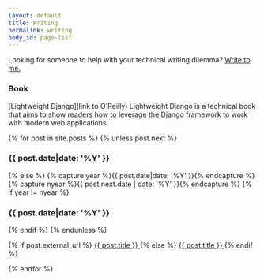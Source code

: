 ```yaml
---
layout: default
title: Writing
permalink: writing
body_id: page-list
---
```


<p class="subtitle">Looking for someone to help with your technical writing dilemma? <a href="mailto:hello@juliaelman.com?subject=Hello, Julia! Let's talk writing.">Write to me.</a></p>

<h3>Book</h3>

[Lightweight Django](link to O'Reilly)
Lightweight Django is a technical book that aims to show readers how to leverage the Django framework to work with modern web applications.

{% for post in site.posts %}
{% unless post.next %}
<h3>{{ post.date|date: '%Y' }}</h3>
{% else %}
  {% capture year %}{{ post.date|date: '%Y' }}{% endcapture %}
  {% capture nyear %}{{ post.next.date | date: '%Y' }}{% endcapture %}
  {% if year != nyear %}
<h3>{{ post.date|date: '%Y' }}</h3>
  {% endif %}
{% endunless %}
<article>
  <p>
  	{% if post.external_url %}
  		<a href="{{ post.external_url }}">
	  		{{ post.title }}
	  	</a>
  	{% else %}
	  	<a href="{{ post.url }}">
	  		{{ post.title }}
	  	</a>
  	{% endif %}
  </p>
</article>
{% endfor %}
